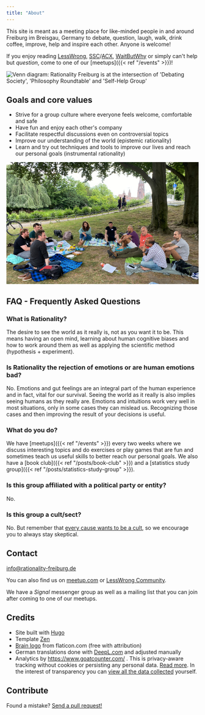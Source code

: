 ```yaml
---
title: "About"
---
```


This site is meant as a meeting place for like-minded people in and around
Freiburg im Breisgau, Germany to debate, question, laugh, walk, drink coffee,
improve, help and inspire each other. Anyone is welcome!

<!--more-->

If you enjoy reading [LessWrong](https://www.lesswrong.com/),
[SSC](https://slatestarcodex.com/)/[ACX](https://astralcodexten.substack.com/),
[WaitButWhy](https://waitbutwhy.com/) or simply can't help but _question_, come
to one of our [meetups]({{< ref "/events" >}})!

![Venn diagram: Rationality Freiburg is at the intersection of 'Debating
Society', 'Philosophy Roundtable' and 'Self-Help
Group'](about-venn-diagram-400.png "Venn diagram: Rationality Freiburg is at
the intersection of 'Debating Society', 'Philosophy Roundtable' and 'Self-Help
Group'")


## Goals and core values

* Strive for a group culture where everyone feels welcome, comfortable and safe
* Have fun and enjoy each other's company
* Facilitate respectful discussions even on controversial topics
* Improve our understanding of the world (epistemic rationality)
* Learn and try out techniques and tools to improve our lives and reach our
  personal goals (instrumental rationality)

!['Rationality Freiburg' group deep in discussion in the park](rationality-freiburg-group.jpg
"'Rationality Freiburg' group deep in discussion in the park")

## FAQ - Frequently Asked Questions

### What is Rationality?

The desire to see the world as it really is, not as you want it to be. This
means having an open mind, learning about human cognitive biases and how to
work around them as well as applying the scientific method (hypothesis +
experiment).

### Is Rationality the rejection of emotions or are human emotions bad?

No. Emotions and gut feelings are an integral part of the human experience and
in fact, vital for our survival. Seeing the world as it really is also implies
seeing humans as they really are. Emotions and intuitions work very well in
most situations, only in some cases they can mislead us. Recognizing those
cases and then improving the result of your decisions is useful.

### What do you do?

We have [meetups]({{< ref "/events" >}}) every two weeks where we discuss
interesting topics and do exercises or play games that are fun and sometimes
teach us useful skills to better reach our personal goals. We also have a [book
club]({{< ref "/posts/book-club" >}}) and a [statistics study group]({{< ref
"/posts/statistics-study-group" >}}).

### Is this group affiliated with a political party or entity?

No.

### Is this group a cult/sect?

No. But remember that [every cause wants to be a
cult](https://www.lesswrong.com/posts/yEjaj7PWacno5EvWa/every-cause-wants-to-be-a-cult),
so we encourage you to always stay skeptical.

## Contact

info@rationality-freiburg.de

You can also find us on [meetup.com](https://www.meetup.com/rationality-freiburg/)
or [LessWrong Community](https://www.lesswrong.com/groups/fFZZ2Ywzsab86EESY).

We have a _Signal_ messenger group as well as a mailing list that you can join
after coming to one of our meetups.

## Credits

* Site built with [Hugo](https://gohugo.io)
* Template [Zen](https://github.com/frjo/hugo-theme-zen)
* [Brain logo](https://www.flaticon.com/premium-icon/brain_3288930) from
  flaticon.com (free with attribution)
* German translations done with [DeepL.com](https://www.deepl.com) and adjusted manually
* Analytics by https://www.goatcounter.com/ . This is privacy-aware tracking
  without cookies or persisting any personal data. [Read more](https://www.goatcounter.com/help/gdpr).
  In the interest of transparency you can [view all the data collected](https://rationality-freiburg.goatcounter.com/)
  yourself.

## Contribute

Found a mistake? [Send a pull request!](https://github.com/omarkohl/rationality-freiburg.de)
